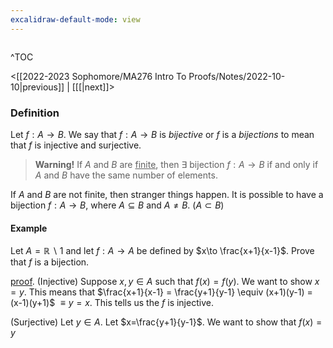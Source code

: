 ```yaml
---
excalidraw-default-mode: view
---
```



```toc

```

^TOC

<[[2022-2023 Sophomore/MA276 Intro To Proofs/Notes/2022-10-10|previous]] | [[[|next]]>

### Definition
Let $f:A\to B$. We say that $f:A\to B$ is *bijective* or $f$ is a *bijections* to mean that $f$ is injective and surjective.

> **Warning!** If $A$ and $B$ are <u>finite</u>, then $\exists$ bijection $f:A\to B$ if and only if $A$ and $B$ have the same number of elements.

If $A$ and $B$ are not finite, then stranger things happen. It is possible to have a bijection $f:A\to B$, where $A\subseteq B$ and $A\neq B$. $(A\subset B)$



#### Example
Let $A = \mathbb{R}\backslash{1}$ and let $f:A\to A$ be defined by $x\to \frac{x+1}{x-1}$. Prove that $f$ is a bijection.

<u>proof</u>. (Injective) Suppose $x,y \in A$ such that $f(x)=f(y)$. We want to show $x=y$. This means that $\frac{x+1}{x-1} = \frac{y+1}{y-1} \equiv (x+1)(y-1) = (x-1)(y+1)$ $\equiv y=x$. This tells us the $f$ is injective.

(Surjective) Let $y \in A$.  Let $x=\frac{y+1}{y-1}$. We want to show that $f(x) = y$